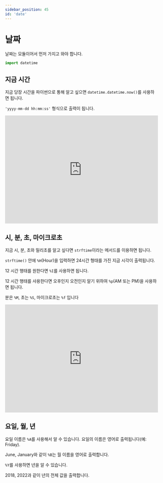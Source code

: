```yaml
---
sidebar_position: 45
id: 'date'
---
```


# 날짜

날짜는 모듈이어서 먼저 가지고 와야 합니다.

```python
import datetime
```

## 지금 시간

지금 당장 시간을 파이썬으로 통해 알고 싶으면 `datetime.datetime.now()`를 사용하면 됩니다.

`'yyyy-mm-dd hh:mm:ss'` 형식으로 출력이 됩니다.

<iframe src="https://trinket.io/embed/python3/437df64da8" width="100%" height="356" frameborder="0" marginwidth="0" marginheight="0" allowfullscreen></iframe>

## 시, 분, 초, 마이크로초

지금 시, 분, 초와 밀리초를 알고 싶다면 `strftime`이라는 메서드를 이용하면 됩니다.

`strftime()` 안에 `%H`(Hour)을 입력하면 24시간 형태를 가진 지금 시각이 출력됩니다.

12 시간 행태를 원한다면 `%I`를 사용하면 됩니다.

12 시간 행태를 사용한다면 오후인지 오전인지 알기 위하여 `%p`(AM 또는 PM)을 사용하면 됩니다.

분은 `%M`, 초는 `%S`, 마이크로초는 `%f` 입니다

<iframe src="https://trinket.io/embed/python3/b649e0b775" width="100%" height="356" frameborder="0" marginwidth="0" marginheight="0" allowfullscreen></iframe>

## 요일, 월, 년

요일 이름은 `%A`를 사용해서 알 수 있습니다. 요일의 이름은 영어로 출력됩니다(예: Friday).

June, January와 같이 `%B`는 월 이름을 영어로 출력합니다.

`%Y`를 사용하면 년을 알 수 있습니다.

2018, 2022과 같이 년의 전체 값을 출력합니다.
